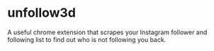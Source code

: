 # unfollow3d
A useful chrome extension that scrapes your Instagram follower and following list to find out who is not following you back.

